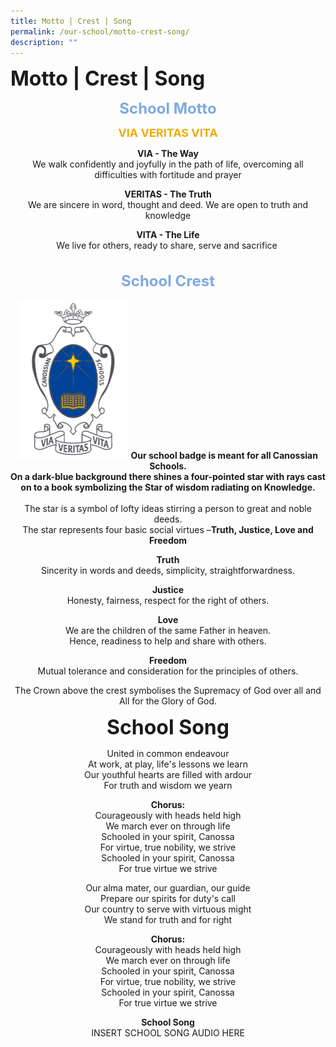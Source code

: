```yaml
---
title: Motto | Crest | Song
permalink: /our-school/motto-crest-song/
description: ""
---
```

**<font size=6>Motto | Crest | Song</font>**

<center>

**<font size=5 color="#7daadf">School Motto</font>**

**<font size=4 color="#eeac0d">VIA VERITAS VITA</font>**

<b>VIA - The Way</b>
<br>
We walk confidently and joyfully in the path of life, overcoming all difficulties with fortitude and prayer

<b>VERITAS - The Truth</b>
<br>
We are sincere in word, thought and deed. We are open to truth and knowledge

<b>VITA - The Life</b>
<br>
We live for others, ready to share, serve and sacrifice 
<br>
<br>
<br>
**<font size=5 color="#7daadf">School Crest</font>**

<img src="/images/Our%20School/School%20Crest.jpg" style="width:35%">

<b>
Our school badge is meant for all Canossian Schools.<br>
On a dark-blue background there shines a four-pointed star with rays cast<br>
on to a book symbolizing the Star of wisdom radiating on Knowledge.
</b>
<br>
<br>
The star is a symbol of lofty ideas stirring a person to great and noble deeds.<br>
	The star represents four basic social virtues –<b>Truth, Justice, Love and Freedom</b>

**Truth**<br>
Sincerity in words and deeds, simplicity, straightforwardness.

  

**Justice**<br>
Honesty, fairness, respect for the right of others.

  

**Love**<br>
We are the children of the same Father in heaven.<br>
Hence, readiness to help and share with others.

  

**Freedom**<br>
Mutual tolerance and consideration for the principles of others.

  

The Crown above the crest symbolises the Supremacy of God over all and All for the Glory of God.

  
**<font size=6>School Song</font>**
  

United in common endeavour  
At work, at play, life's lessons we learn  
Our youthful hearts are filled with ardour  
For truth and wisdom we yearn  
  
**Chorus:**  
Courageously with heads held high  
We march ever on through life  
Schooled in your spirit, Canossa  
For virtue, true nobility, we strive  
Schooled in your spirit, Canossa  
For true virtue we strive  
  
Our alma mater, our guardian, our guide  
Prepare our spirits for duty's call  
Our country to serve with virtuous might  
We stand for truth and for right

  

**Chorus:**  
Courageously with heads held high  
We march ever on through life  
Schooled in your spirit, Canossa  
For virtue, true nobility, we strive  
Schooled in your spirit, Canossa  
For true virtue we strive  

  

  


**School Song**	<br>
	INSERT SCHOOL SONG AUDIO HERE